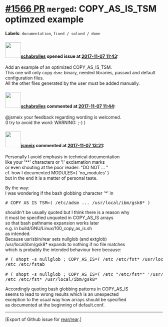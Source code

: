 [\#1566 PR](https://github.com/rear/rear/pull/1566) `merged`: COPY\_AS\_IS\_TSM optimzed example
================================================================================================

**Labels**: `documentation`, `fixed / solved / done`

#### <img src="https://avatars.githubusercontent.com/u/19491077?u=0021b16ab426902cbe676f6831f41607bbe4d441&v=4" width="50">[schabrolles](https://github.com/schabrolles) opened issue at [2017-11-07 11:43](https://github.com/rear/rear/pull/1566):

Add an example of an optimized COPY\_AS\_IS\_TSM.  
This one will only copy `dsmc` binary, needed libraries, passwd and
default configuration files.  
All the other files generated by the user must be added manually.

#### <img src="https://avatars.githubusercontent.com/u/19491077?u=0021b16ab426902cbe676f6831f41607bbe4d441&v=4" width="50">[schabrolles](https://github.com/schabrolles) commented at [2017-11-07 11:44](https://github.com/rear/rear/pull/1566#issuecomment-342458123):

@jsmeix your feedback regarding wording is welcomed.  
(I try to avoid the word: WARNING: ;-) )

#### <img src="https://avatars.githubusercontent.com/u/1788608?u=925fc54e2ce01551392622446ece427f51e2f0ce&v=4" width="50">[jsmeix](https://github.com/jsmeix) commented at [2017-11-07 13:21](https://github.com/rear/rear/pull/1566#issuecomment-342480186):

Personally I avoid emphasis in technical documentation  
like your '\*\*' characters or '!' exclamation marks  
or even shouting at the poor reader: "DO NOT ... "  
cf. how I documented MODULES=( 'no\_modules' )  
but in the end it is a matter of personal taste.

By the way:  
I was wondering if the bash globbing character '\*' in

<pre>
# COPY_AS_IS_TSM=( /etc/adsm ... /usr/local/ibm/gsk8* )
</pre>

shouldn't be usually quoted but I think there is a reason why  
it must be specified unquoted in COPY\_AS\_IS arrays  
so that bash pathname expansion works later  
e.g. in build/GNU/Linux/100\_copy\_as\_is.sh  
as intended.  
Because usr/sbin/rear sets nullglob (and extglob)  
/usr/local/ibm/gsk8\* expands to nothing if no file matches  
which is probably the intended behaviour here because:

<pre>
# ( shopt -s nullglob ; COPY_AS_IS=( /etc /etc/fst* /usr/local/ibm/gsk8* ) ; echo "${COPY_AS_IS[@]}" ) 
/etc /etc/fstab

# ( shopt -s nullglob ; COPY_AS_IS=( /etc "/etc/fst*" '/usr/local/ibm/gsk8*' ) ; echo "${COPY_AS_IS[@]}" ) 
/etc /etc/fst* /usr/local/ibm/gsk8*
</pre>

Accordingly quoting bash globbing patterns in COPY\_AS\_IS  
seems to lead to wrong results which is an unexpected  
exception to the usual way how arrays should be specified  
as documented at the beginning of default.conf.

------------------------------------------------------------------------

\[Export of Github issue for
[rear/rear](https://github.com/rear/rear).\]
